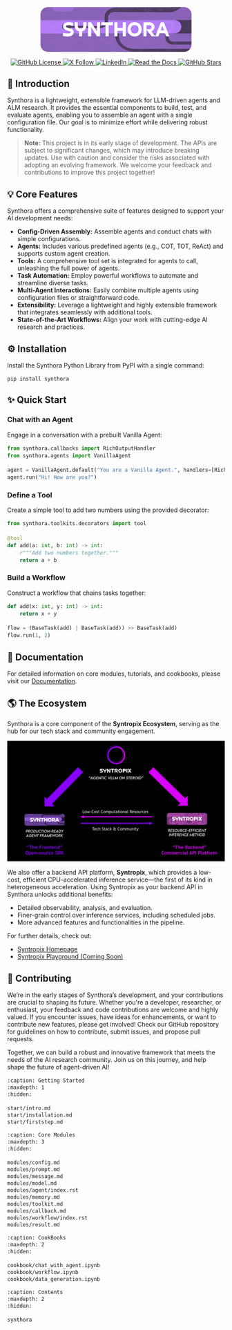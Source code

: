 <!-- LICENSE HEADER MANAGED BY add-license-header

Copyright 2024-2025 Syntropix-AI.org

Licensed under the Apache License, Version 2.0 (the "License");
you may not use this file except in compliance with the License.
You may obtain a copy of the License at

    http://www.apache.org/licenses/LICENSE-2.0

Unless required by applicable law or agreed to in writing, software
distributed under the License is distributed on an "AS IS" BASIS,
WITHOUT WARRANTIES OR CONDITIONS OF ANY KIND, either express or implied.
See the License for the specific language governing permissions and
limitations under the License.
-->

<div align="center">
    <img src="./assets/logo.png" alt="Synthora Logo" width="350">
</div>

<div align="center">
<a href="https://github.com/syntropix-ai/synthora/blob/main/LICENSE">
    <img src="https://img.shields.io/github/license/syntropix-ai/synthora?style=flat" alt="GitHub License">
</a>
<a href="https://twitter.com/SyntropixAI">
    <img src="https://img.shields.io/twitter/follow/SyntropixAI" alt="X Follow">
</a>
<a href="https://www.linkedin.com/company/syntropix">
    <img src="https://img.shields.io/badge/LinkedIn-Syntropix-blue?style=flat" alt="LinkedIn">
</a>
<a href="https://docs.syntropix.ai/">
    <img src="https://img.shields.io/readthedocs/synthora" alt="Read the Docs">
</a>
<a href="https://github.com/syntropix-ai/synthora">
    <img src="https://img.shields.io/github/stars/syntropix-ai/synthora?style=flat&logo=github&color=gold" alt="GitHub Stars">
</a>
</div>

## 📖 Introduction

Synthora is a lightweight, extensible framework for LLM-driven agents and ALM research. It provides the essential components to build, test, and evaluate agents, enabling you to assemble an agent with a single configuration file. Our goal is to minimize effort while delivering robust functionality.

> **Note:** This project is in its early stage of development. The APIs are subject to significant changes, which may introduce breaking updates. Use with caution and consider the risks associated with adopting an evolving framework. We welcome your feedback and contributions to improve this project together!

## 💡 Core Features

Synthora offers a comprehensive suite of features designed to support your AI development needs:

- **Config-Driven Assembly:** Assemble agents and conduct chats with simple configurations.
- **Agents:** Includes various predefined agents (e.g., COT, TOT, ReAct) and supports custom agent creation.
- **Tools:** A comprehensive tool set is integrated for agents to call, unleashing the full power of agents.
- **Task Automation:** Employ powerful workflows to automate and streamline diverse tasks.
- **Multi-Agent Interactions:** Easily combine multiple agents using configuration files or straightforward code.
- **Extensibility:** Leverage a lightweight and highly extensible framework that integrates seamlessly with additional tools.
- **State-of-the-Art Workflows:** Align your work with cutting-edge AI research and practices.

## ⚙ Installation

Install the Synthora Python Library from PyPI with a single command:

```shell
pip install synthora
```

## ✨ Quick Start

### Chat with an Agent

Engage in a conversation with a prebuilt Vanilla Agent:

```python
from synthora.callbacks import RichOutputHandler
from synthora.agents import VanillaAgent

agent = VanillaAgent.default("You are a Vanilla Agent.", handlers=[RichOutputHandler()])
agent.run("Hi! How are you?")
```

### Define a Tool

Create a simple tool to add two numbers using the provided decorator:

```python
from synthora.toolkits.decorators import tool

@tool
def add(a: int, b: int) -> int:
    r"""Add two numbers together."""
    return a + b
```

### Build a Workflow

Construct a workflow that chains tasks together:

```python
def add(x: int, y: int) -> int:
    return x + y

flow = (BaseTask(add) | BaseTask(add)) >> BaseTask(add)
flow.run(1, 2)
```

## 📃 Documentation

For detailed information on core modules, tutorials, and cookbooks, please visit our [Documentation](https://docs.syntropix.ai/en/latest/).

## 🌎 The Ecosystem

Synthora is a core component of the **Syntropix Ecosystem**, serving as the hub for our tech stack and community engagement.

![figure](./assets/ecosystem.png)

We also offer a backend API platform, **Syntropix**, which provides a low-cost, efficient CPU-accelerated inference service—the first of its kind in heterogeneous acceleration. Using Syntropix as your backend API in Synthora unlocks additional benefits:

- Detailed observability, analysis, and evaluation.
- Finer-grain control over inference services, including scheduled jobs.
- More advanced features and functionalities in the pipeline.

For further details, check out:

- [Syntropix Homepage](https://syntropix.ai/)
- [Syntropix Playground (Coming Soon)]()

## 🧠 Contributing

We’re in the early stages of Synthora’s development, and your contributions are crucial to shaping its future. Whether you're a developer, researcher, or enthusiast, your feedback and code contributions are welcome and highly valued. If you encounter issues, have ideas for enhancements, or want to contribute new features, please get involved! Check our GitHub repository for guidelines on how to contribute, submit issues, and propose pull requests.

Together, we can build a robust and innovative framework that meets the needs of the AI research community. Join us on this journey, and help shape the future of agent-driven AI!




```{toctree}
:caption: Getting Started
:maxdepth: 1
:hidden:

start/intro.md
start/installation.md
start/firststep.md
```

```{toctree}
:caption: Core Modules
:maxdepth: 3
:hidden:

modules/config.md
modules/prompt.md
modules/message.md
modules/model.md
modules/agent/index.rst
modules/memory.md
modules/toolkit.md
modules/callback.md
modules/workflow/index.rst
modules/result.md

```

```{toctree}
:caption: CookBooks
:maxdepth: 2
:hidden:

cookbook/chat_with_agent.ipynb
cookbook/workflow.ipynb
cookbook/data_generation.ipynb
```

```{toctree}
:caption: Contents
:maxdepth: 2
:hidden:

synthora
```
